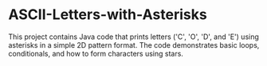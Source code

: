 # ASCII-Letters-with-Asterisks
This project contains Java code that prints letters ('C', 'O', 'D', and 'E') using asterisks in a simple 2D pattern format. The code demonstrates basic loops, conditionals, and how to form characters using stars.
